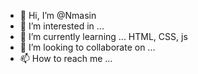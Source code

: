 - 👋 Hi, I’m @Nmasin
- 👀 I’m interested in ...
- 🌱 I’m currently learning ... HTML, CSS, js
- 💞️ I’m looking to collaborate on ...
- 📫 How to reach me ...

<!---
Nmasin/Nmasin is a ✨ special ✨ repository because its `README.md` (this file) appears on your GitHub profile.
You can click the Preview link to take a look at your changes.
--->
